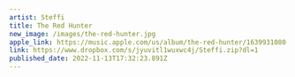```yaml
---
artist: Steffi
title: The Red Hunter
new_image: /images/the-red-hunter.jpg
apple_link: https://music.apple.com/us/album/the-red-hunter/1639931080
link: https://www.dropbox.com/s/jyuvitl1wuxwc4j/Steffi.zip?dl=1
published_date: 2022-11-13T17:32:23.891Z
---
```

